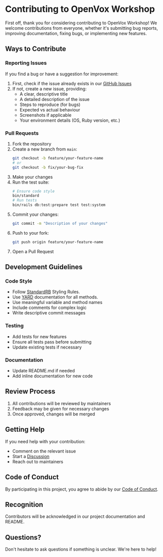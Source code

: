 # Contributing to OpenVox Workshop

First off, thank you for considering contributing to OpenVox Workshop! We welcome contributions from everyone,
whether it's submitting bug reports, improving documentation, fixing bugs, or implementing new features.

## Ways to Contribute

### Reporting Issues

If you find a bug or have a suggestion for improvement:

1. First, check if the issue already exists in our [GitHub Issues](https://github.com/zaben903/OpenVox-Workshop/issues)
2. If not, create a new issue, providing:
    - A clear, descriptive title
    - A detailed description of the issue
    - Steps to reproduce (for bugs)
    - Expected vs actual behaviour
    - Screenshots if applicable
    - Your environment details (OS, Ruby version, etc.)

### Pull Requests

1. Fork the repository
2. Create a new branch from `main`:
   ```bash
   git checkout -b feature/your-feature-name
   # or
   git checkout -b fix/your-bug-fix
   ```
3. Make your changes
4. Run the test suite:
   ```bash
   # Ensure code style
   bin/standard
   # Run tests
   bin/rails db:test:prepare test test:system
   ```
5. Commit your changes:
   ```bash
   git commit -m "Description of your changes"
   ```
6. Push to your fork:
   ```bash
   git push origin feature/your-feature-name
   ```
7. Open a Pull Request

## Development Guidelines

### Code Style

- Follow [StandardRB](https://github.com/standardrb/standard) Styling Rules.
- Use [YARD](https://yardoc.org/) documentation for all methods.
- Use meaningful variable and method names
- Include comments for complex logic
- Write descriptive commit messages

### Testing

- Add tests for new features
- Ensure all tests pass before submitting
- Update existing tests if necessary

### Documentation

- Update README.md if needed
- Add inline documentation for new code

## Review Process

1. All contributions will be reviewed by maintainers
2. Feedback may be given for necessary changes
3. Once approved, changes will be merged

## Getting Help

If you need help with your contribution:

- Comment on the relevant issue
- Start a [Discussion](https://github.com/zaben903/OpenVox-Workshop/discussions)
- Reach out to maintainers

## Code of Conduct

By participating in this project, you agree to abide by our [Code of Conduct](CODE_OF_CONDUCT.md).

## Recognition

Contributors will be acknowledged in our project documentation and README.

## Questions?

Don't hesitate to ask questions if something is unclear. We're here to help!